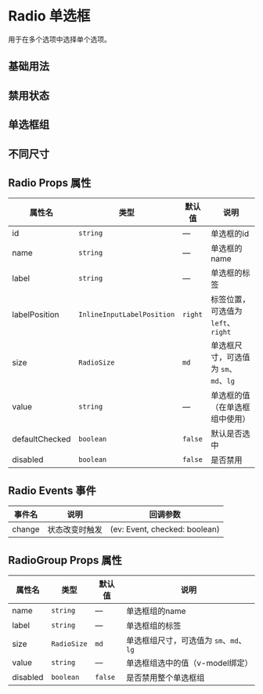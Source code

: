 # Radio 单选框

用于在多个选项中选择单个选项。

## 基础用法
<demo vue="./Basics.vue"/>

## 禁用状态
<demo vue="./Disabled.vue"/>

## 单选框组
<demo vue="./Group.vue"/>

## 不同尺寸
<demo vue="./Sizes.vue"/>

## Radio Props 属性
| 属性名           | 类型                 | 默认值       | 说明                    |
| ------------- | ------------------ | --------- | --------------------- |
| id            | `string`           | —         | 单选框的id               |
| name          | `string`           | —         | 单选框的name             |
| label         | `string`           | —         | 单选框的标签              |
| labelPosition | `InlineInputLabelPosition` | `right`   | 标签位置，可选值为 `left`、`right` |
| size          | `RadioSize`        | `md`      | 单选框尺寸，可选值为 `sm`、`md`、`lg` |
| value         | `string`           | —         | 单选框的值（在单选框组中使用）   |
| defaultChecked| `boolean`          | `false`   | 默认是否选中              |
| disabled      | `boolean`          | `false`   | 是否禁用                 |

## Radio Events 事件
| 事件名      | 说明           | 回调参数   |
| --------- | ------------ | ------ |
| change    | 状态改变时触发     | (ev: Event, checked: boolean) |

## RadioGroup Props 属性
| 属性名           | 类型                 | 默认值       | 说明                    |
| ------------- | ------------------ | --------- | --------------------- |
| name          | `string`           | —         | 单选框组的name            |
| label         | `string`           | —         | 单选框组的标签             |
| size          | `RadioSize`        | `md`      | 单选框组尺寸，可选值为 `sm`、`md`、`lg` |
| value         | `string`           | —         | 单选框组选中的值（v-model绑定）|
| disabled      | `boolean`          | `false`   | 是否禁用整个单选框组        |
